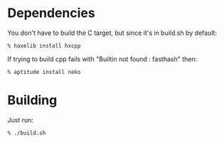 # Dependencies

You don't have to build the C target, but since it's in build.sh by default:

    % haxelib install hxcpp

If trying to build cpp fails with "Builtin not found : fasthash" then:

    % aptitude install neko

# Building

Just run:

    % ./build.sh


